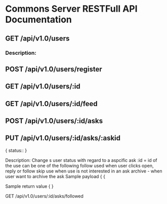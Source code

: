 # Commons Server RESTFull API Documentation


## GET /api/v1.0/users
### Description:


## POST /api/v1.0/users/register


## GET /api/v1.0/users/:id


## GET /api/v1.0/users/:id/feed
## POST /api/v1.0/users/:id/asks
## PUT /api/v1.0/users/:id/asks/:askid


{
	status:: <value>
}

Description: Change s user status with regard to a aspcific ask
:id = id of the use
<status>  can be one of the following
follow used when user clicks open, reply or follow
skip use when use is not interested in an ask
archive - when user want to archive the ask
Sample payload
{
{

Sample return value
{
}

GET /api/v1.0/users/:id/asks/followed


